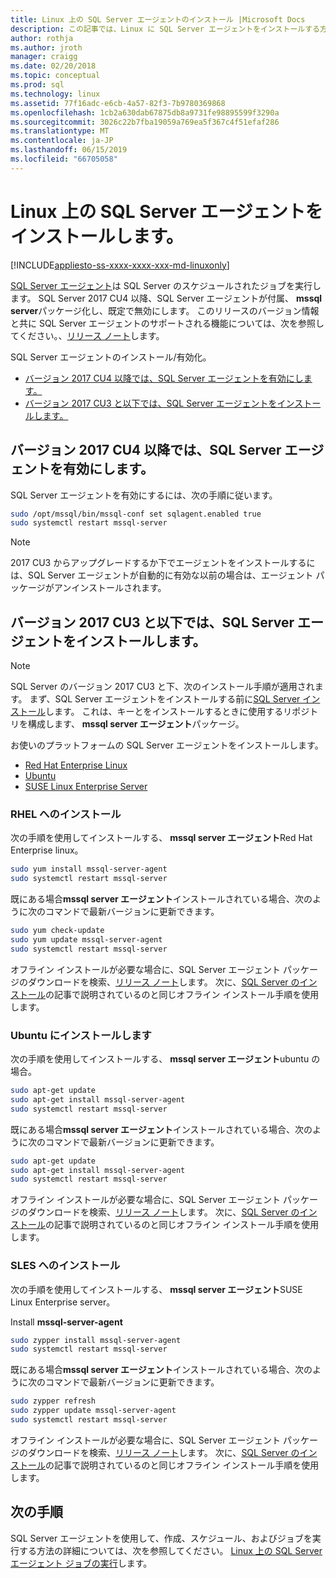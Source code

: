 ```yaml
---
title: Linux 上の SQL Server エージェントのインストール |Microsoft Docs
description: この記事では、Linux に SQL Server エージェントをインストールする方法について説明します。
author: rothja
ms.author: jroth
manager: craigg
ms.date: 02/20/2018
ms.topic: conceptual
ms.prod: sql
ms.technology: linux
ms.assetid: 77f16adc-e6cb-4a57-82f3-7b9780369868
ms.openlocfilehash: 1cb2a630dab67875db8a9731fe98895599f3290a
ms.sourcegitcommit: 3026c22b7fba19059a769ea5f367c4f51efaf286
ms.translationtype: MT
ms.contentlocale: ja-JP
ms.lasthandoff: 06/15/2019
ms.locfileid: "66705058"
---
```

# <a name="install-sql-server-agent-on-linux"></a>Linux 上の SQL Server エージェントをインストールします。

[!INCLUDE[appliesto-ss-xxxx-xxxx-xxx-md-linuxonly](../includes/appliesto-ss-xxxx-xxxx-xxx-md-linuxonly.md)]

 [SQL Server エージェント](https://docs.microsoft.com/sql/ssms/agent/sql-server-agent)は SQL Server のスケジュールされたジョブを実行します。 SQL Server 2017 CU4 以降、SQL Server エージェントが付属、 **mssql server**パッケージ化し、既定で無効にします。 このリリースのバージョン情報と共に SQL Server エージェントのサポートされる機能については、次を参照してください。、[リリース ノート](sql-server-linux-release-notes.md)します。

 SQL Server エージェントのインストール/有効化。
- [バージョン 2017 CU4 以降では、SQL Server エージェントを有効にします。](#EnableAgentAfterCU4)
- [バージョン 2017 CU3 と以下では、SQL Server エージェントをインストールします。](#InstallAgentBelowCU4)


## <a name="EnableAgentAfterCU4">バージョン 2017 CU4 以降では、SQL Server エージェントを有効にします。</a>

 SQL Server エージェントを有効にするには、次の手順に従います。

```bash
sudo /opt/mssql/bin/mssql-conf set sqlagent.enabled true 
sudo systemctl restart mssql-server
```

> [!NOTE]
> 2017 CU3 からアップグレードするか下でエージェントをインストールするには、SQL Server エージェントが自動的に有効な以前の場合は、エージェント パッケージがアンインストールされます。  

## <a name="InstallAgentBelowCU4">バージョン 2017 CU3 と以下では、SQL Server エージェントをインストールします。</a>

> [!NOTE]
> SQL Server のバージョン 2017 CU3 と下、次のインストール手順が適用されます。 まず、SQL Server エージェントをインストールする前に[SQL Server インストール](sql-server-linux-setup.md#platforms)します。 これは、キーとをインストールするときに使用するリポジトリを構成します、 **mssql server エージェント**パッケージ。

お使いのプラットフォームの SQL Server エージェントをインストールします。
- [Red Hat Enterprise Linux](#RHEL)
- [Ubuntu](#ubuntu)
- [SUSE Linux Enterprise Server](#SLES)

### <a name="RHEL">RHEL へのインストール</a>

次の手順を使用してインストールする、 **mssql server エージェント**Red Hat Enterprise linux。 

```bash
sudo yum install mssql-server-agent
sudo systemctl restart mssql-server
```

既にある場合**mssql server エージェント**インストールされている場合、次のように次のコマンドで最新バージョンに更新できます。

```bash
sudo yum check-update
sudo yum update mssql-server-agent
sudo systemctl restart mssql-server
```

オフライン インストールが必要な場合に、SQL Server エージェント パッケージのダウンロードを検索、[リリース ノート](sql-server-linux-release-notes.md)します。 次に、[SQL Server のインストール](sql-server-linux-setup.md#offline)の記事で説明されているのと同じオフライン インストール手順を使用します。

### <a name="ubuntu">Ubuntu にインストールします</a>

次の手順を使用してインストールする、 **mssql server エージェント**ubuntu の場合。 

```bash
sudo apt-get update 
sudo apt-get install mssql-server-agent
sudo systemctl restart mssql-server
```

既にある場合**mssql server エージェント**インストールされている場合、次のように次のコマンドで最新バージョンに更新できます。

```bash
sudo apt-get update 
sudo apt-get install mssql-server-agent
sudo systemctl restart mssql-server
```

オフライン インストールが必要な場合に、SQL Server エージェント パッケージのダウンロードを検索、[リリース ノート](sql-server-linux-release-notes.md)します。 次に、[SQL Server のインストール](sql-server-linux-setup.md#offline)の記事で説明されているのと同じオフライン インストール手順を使用します。

### <a name="SLES">SLES へのインストール</a>

次の手順を使用してインストールする、 **mssql server エージェント**SUSE Linux Enterprise server。 

Install **mssql-server-agent** 

```bash
sudo zypper install mssql-server-agent
sudo systemctl restart mssql-server
```

既にある場合**mssql server エージェント**インストールされている場合、次のように次のコマンドで最新バージョンに更新できます。

```bash
sudo zypper refresh
sudo zypper update mssql-server-agent
sudo systemctl restart mssql-server
```

オフライン インストールが必要な場合に、SQL Server エージェント パッケージのダウンロードを検索、[リリース ノート](sql-server-linux-release-notes.md)します。 次に、[SQL Server のインストール](sql-server-linux-setup.md#offline)の記事で説明されているのと同じオフライン インストール手順を使用します。

## <a name="next-steps"></a>次の手順
SQL Server エージェントを使用して、作成、スケジュール、およびジョブを実行する方法の詳細については、次を参照してください。 [Linux 上の SQL Server エージェント ジョブの実行](sql-server-linux-run-sql-server-agent-job.md)します。
